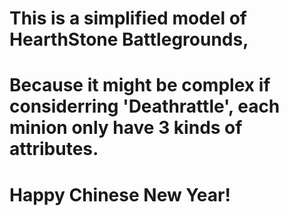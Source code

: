 # This is a simplified model of HearthStone Battlegrounds,
# Because it might be complex if considerring 'Deathrattle', each minion only have 3 kinds of attributes.
# Happy Chinese New Year!
